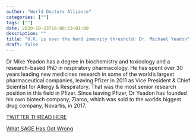 ```yaml
---
author: "World Doctors Alliance"
categories: [""]
tags: [""]
date: 2020-10-23T16:08:53+01:00
description: ""
title: "U.K. is over the herd immunity threshold: Dr. Michael Yeadon"
draft: false
---
```


Dr Mike Yeadon has a degree in biochemistry and toxicology and a research-based PhD in respiratory pharmacology. He has spent over 30 years leading new medicines research in some of the world’s largest pharmaceutical companies, leaving Pfizer in 2011 as Vice President & Chief Scientist for Allergy & Respiratory. That was the most senior research position in this field in Pfizer. Since leaving Pfizer, Dr Yeadon has founded his own biotech company, Ziarco, which was sold to the worlds biggest drug company, Novartis, in 2017.

[TWITTER THREAD HERE](https://twitter.com/michaelyeadon3/status/1319553605553262592?s=21)  

[What SAGE Has Got Wrong](https://lockdownsceptics.org/what-sage-got-wrong/)